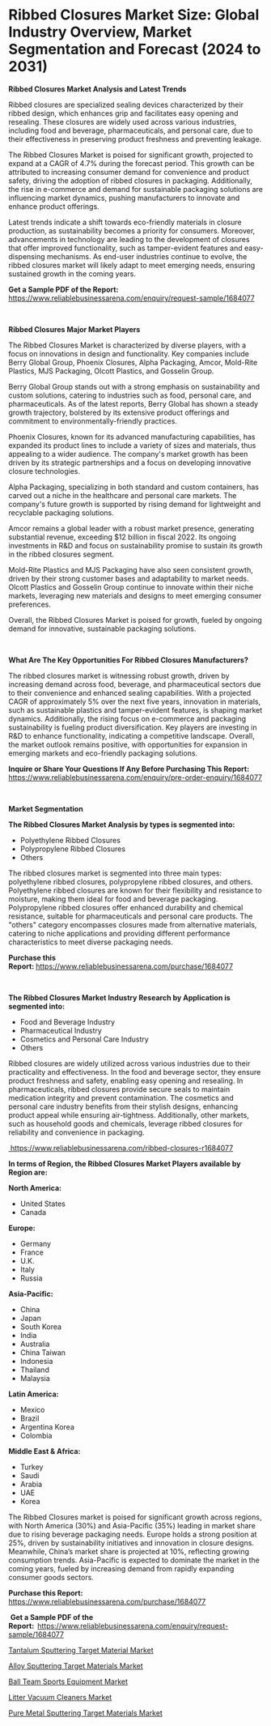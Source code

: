 <p><h1>Ribbed Closures Market Size: Global Industry Overview, Market Segmentation and Forecast (2024 to 2031)</h1></p><p><strong>Ribbed Closures Market Analysis and Latest Trends</strong></p>
<p><p>Ribbed closures are specialized sealing devices characterized by their ribbed design, which enhances grip and facilitates easy opening and resealing. These closures are widely used across various industries, including food and beverage, pharmaceuticals, and personal care, due to their effectiveness in preserving product freshness and preventing leakage.</p><p>The Ribbed Closures Market is poised for significant growth, projected to expand at a CAGR of 4.7% during the forecast period. This growth can be attributed to increasing consumer demand for convenience and product safety, driving the adoption of ribbed closures in packaging. Additionally, the rise in e-commerce and demand for sustainable packaging solutions are influencing market dynamics, pushing manufacturers to innovate and enhance product offerings.</p><p>Latest trends indicate a shift towards eco-friendly materials in closure production, as sustainability becomes a priority for consumers. Moreover, advancements in technology are leading to the development of closures that offer improved functionality, such as tamper-evident features and easy-dispensing mechanisms. As end-user industries continue to evolve, the ribbed closures market will likely adapt to meet emerging needs, ensuring sustained growth in the coming years.</p></p>
<p><strong>Get a Sample PDF of the Report:&nbsp;</strong> <a href="https://www.reliablebusinessarena.com/enquiry/request-sample/1684077?utm_campaign=1480&utm_medium=2&utm_source=Github&utm_content=ia&utm_term=15102024&utm_id=ribbed-closures">https://www.reliablebusinessarena.com/enquiry/request-sample/1684077</a></p>
<p>&nbsp;</p>
<p><strong>Ribbed Closures Major Market Players</strong></p>
<p><p>The Ribbed Closures Market is characterized by diverse players, with a focus on innovations in design and functionality. Key companies include Berry Global Group, Phoenix Closures, Alpha Packaging, Amcor, Mold-Rite Plastics, MJS Packaging, Olcott Plastics, and Gosselin Group. </p><p>Berry Global Group stands out with a strong emphasis on sustainability and custom solutions, catering to industries such as food, personal care, and pharmaceuticals. As of the latest reports, Berry Global has shown a steady growth trajectory, bolstered by its extensive product offerings and commitment to environmentally-friendly practices. </p><p>Phoenix Closures, known for its advanced manufacturing capabilities, has expanded its product lines to include a variety of sizes and materials, thus appealing to a wider audience. The company's market growth has been driven by its strategic partnerships and a focus on developing innovative closure technologies.</p><p>Alpha Packaging, specializing in both standard and custom containers, has carved out a niche in the healthcare and personal care markets. The company's future growth is supported by rising demand for lightweight and recyclable packaging solutions. </p><p>Amcor remains a global leader with a robust market presence, generating substantial revenue, exceeding $12 billion in fiscal 2022. Its ongoing investments in R&D and focus on sustainability promise to sustain its growth in the ribbed closures segment. </p><p>Mold-Rite Plastics and MJS Packaging have also seen consistent growth, driven by their strong customer bases and adaptability to market needs. Olcott Plastics and Gosselin Group continue to innovate within their niche markets, leveraging new materials and designs to meet emerging consumer preferences.</p><p>Overall, the Ribbed Closures Market is poised for growth, fueled by ongoing demand for innovative, sustainable packaging solutions.</p></p>
<p>&nbsp;</p>
<p><strong>What Are The Key Opportunities For Ribbed Closures Manufacturers?</strong></p>
<p><p>The ribbed closures market is witnessing robust growth, driven by increasing demand across food, beverage, and pharmaceutical sectors due to their convenience and enhanced sealing capabilities. With a projected CAGR of approximately 5% over the next five years, innovation in materials, such as sustainable plastics and tamper-evident features, is shaping market dynamics. Additionally, the rising focus on e-commerce and packaging sustainability is fueling product diversification. Key players are investing in R&D to enhance functionality, indicating a competitive landscape. Overall, the market outlook remains positive, with opportunities for expansion in emerging markets and eco-friendly packaging solutions.</p></p>
<p><strong>Inquire or Share Your Questions If Any Before Purchasing This Report:</strong> <a href="https://www.reliablebusinessarena.com/enquiry/pre-order-enquiry/1684077?utm_campaign=1480&utm_medium=2&utm_source=Github&utm_content=ia&utm_term=15102024&utm_id=ribbed-closures">https://www.reliablebusinessarena.com/enquiry/pre-order-enquiry/1684077</a></p>
<p>&nbsp;</p>
<p><strong>Market Segmentation</strong></p>
<p><strong>The Ribbed Closures Market Analysis by types is segmented into:</strong></p>
<p><ul><li>Polyethylene Ribbed Closures</li><li>Polypropylene Ribbed Closures</li><li>Others</li></ul></p>
<p><p>The ribbed closures market is segmented into three main types: polyethylene ribbed closures, polypropylene ribbed closures, and others. Polyethylene ribbed closures are known for their flexibility and resistance to moisture, making them ideal for food and beverage packaging. Polypropylene ribbed closures offer enhanced durability and chemical resistance, suitable for pharmaceuticals and personal care products. The "others" category encompasses closures made from alternative materials, catering to niche applications and providing different performance characteristics to meet diverse packaging needs.</p></p>
<p><strong>Purchase this Report:&nbsp;</strong><a href="https://www.reliablebusinessarena.com/purchase/1684077?utm_campaign=1480&utm_medium=2&utm_source=Github&utm_content=ia&utm_term=15102024&utm_id=ribbed-closures">https://www.reliablebusinessarena.com/purchase/1684077</a></p>
<p>&nbsp;</p>
<p><strong>The Ribbed Closures Market Industry Research by Application is segmented into:</strong></p>
<p><ul><li>Food and Beverage Industry</li><li>Pharmaceutical Industry</li><li>Cosmetics and Personal Care Industry</li><li>Others</li></ul></p>
<p><p>Ribbed closures are widely utilized across various industries due to their practicality and effectiveness. In the food and beverage sector, they ensure product freshness and safety, enabling easy opening and resealing. In pharmaceuticals, ribbed closures provide secure seals to maintain medication integrity and prevent contamination. The cosmetics and personal care industry benefits from their stylish designs, enhancing product appeal while ensuring air-tightness. Additionally, other markets, such as household goods and chemicals, leverage ribbed closures for reliability and convenience in packaging.</p></p>
<p><a href="https://www.reliablebusinessarena.com/ribbed-closures-r1684077?utm_campaign=1480&utm_medium=2&utm_source=Github&utm_content=ia&utm_term=15102024&utm_id=ribbed-closures">&nbsp;https://www.reliablebusinessarena.com/ribbed-closures-r1684077</a></p>
<p><strong>In terms of Region, the Ribbed Closures Market Players available by Region are:</strong></p>
<p>
    <p> <strong> North America: </strong>
        <ul>
            <li>United States</li>
            <li>Canada</li>
        </ul>
        </p> 
    <p> <strong> Europe: </strong>
        <ul>
            <li>Germany</li>
            <li>France</li>
            <li>U.K.</li>
            <li>Italy</li>
            <li>Russia</li>
        </ul>
        </p> 
    <p> <strong> Asia-Pacific: </strong>
        <ul>
            <li>China</li>
            <li>Japan</li>
            <li>South Korea</li>
            <li>India</li>
            <li>Australia</li>
            <li>China Taiwan</li>
            <li>Indonesia</li>
            <li>Thailand</li>
            <li>Malaysia</li>
        </ul>
        </p> 
    <p> <strong> Latin America: </strong>
        <ul>
            <li>Mexico</li>
            <li>Brazil</li>
            <li>Argentina Korea</li>
            <li>Colombia</li>
        </ul>
        </p> 
    <p> <strong> Middle East & Africa: </strong>
        <ul>
            <li>Turkey</li>
            <li>Saudi</li>
            <li>Arabia</li>
            <li>UAE</li>
            <li>Korea</li>
        </ul>
    </p>
    </p>
<p><p>The Ribbed Closures market is poised for significant growth across regions, with North America (30%) and Asia-Pacific (35%) leading in market share due to rising beverage packaging needs. Europe holds a strong position at 25%, driven by sustainability initiatives and innovation in closure designs. Meanwhile, China’s market share is projected at 10%, reflecting growing consumption trends. Asia-Pacific is expected to dominate the market in the coming years, fueled by increasing demand from rapidly expanding consumer goods sectors.</p></p>
<p><strong>Purchase this Report: </strong><a href="https://www.reliablebusinessarena.com/purchase/1684077?utm_campaign=1480&utm_medium=2&utm_source=Github&utm_content=ia&utm_term=15102024&utm_id=ribbed-closures">https://www.reliablebusinessarena.com/purchase/1684077</a></p>
<p>&nbsp;<strong>Get a Sample PDF of the Report:&nbsp;&nbsp;</strong><a href="https://www.reliablebusinessarena.com/enquiry/request-sample/1684077?utm_campaign=1480&utm_medium=2&utm_source=Github&utm_content=ia&utm_term=15102024&utm_id=ribbed-closures">https://www.reliablebusinessarena.com/enquiry/request-sample/1684077</a></p>
<p><strong></strong></p>
<p><p><a href="https://www.linkedin.com/pulse/mapping-tantalum-sputtering-target-material-market-trends-challenges-oyhue?utm_campaign=1480&utm_medium=2&utm_source=Github&utm_content=ia&utm_term=15102024&utm_id=ribbed-closures">Tantalum Sputtering Target Material Market</a></p><p><a href="https://www.linkedin.com/pulse/opportunities-challenges-alloy-sputtering-target-materials-shslf?trk=public_post_embed_feed-article-content&utm_campaign=1480&utm_medium=2&utm_source=Github&utm_content=ia&utm_term=15102024&utm_id=ribbed-closures">Alloy Sputtering Target Materials Market</a></p><p><a href="https://www.linkedin.com/pulse/ball-team-sports-equipment-market-segmentation-applications-undif?trk=public_post_embed_feed-article-content&utm_campaign=1480&utm_medium=2&utm_source=Github&utm_content=ia&utm_term=15102024&utm_id=ribbed-closures">Ball Team Sports Equipment Market</a></p><p><a href="https://www.linkedin.com/pulse/litter-vacuum-cleaners-industry-insights-report-analyzing-kvzvf?trk=public_post_embed_feed-article-content&utm_campaign=1480&utm_medium=2&utm_source=Github&utm_content=ia&utm_term=15102024&utm_id=ribbed-closures">Litter Vacuum Cleaners Market</a></p><p><a href="https://www.linkedin.com/pulse/global-pure-metal-sputtering-target-materials-market-trends-q1ddf?trk=public_post_embed_feed-article-content&utm_campaign=1480&utm_medium=2&utm_source=Github&utm_content=ia&utm_term=15102024&utm_id=ribbed-closures">Pure Metal Sputtering Target Materials Market</a></p></p>